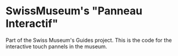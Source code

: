 SwissMuseum's "Panneau Interactif"
============================

Part of the Swiss Museum's Guides project. This is the code for the interactive touch pannels in the museum.
